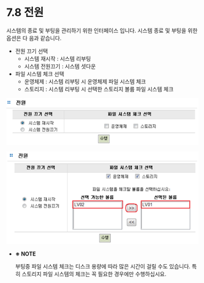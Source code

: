 # 7.8 전원

시스템의 종료 및 부팅을 관리하기 위한 인터페이스 입니다. 시스템 종료 및 부팅을 위한 옵션은 다 음과 같습니다.

* 전원 끄기 선택
  * 시스템 재시작 : 시스템 리부팅
  * 시스템 전원끄기 : 시스템 셧다운
* 파일 시스템 체크 선택
  * 운영체제 : 시스템 리부팅 시 운영체제 파일 시스템 체크
  * 스토리지 : 시스템 리부팅 시 선택한 스토리지 볼륨 파일 시스템 체크

![\[&#xADF8;&#xB9BC; 7.8.1 &#xC2DC;&#xC2A4;&#xD15C; &#xC804;&#xC6D0; \]](../.gitbook/assets/power1.png)

![\[&#xADF8;&#xB9BC; 7.8.2 &#xD30C;&#xC77C;&#xC2DC;&#xC2A4;&#xD15C; &#xCCB4;&#xD06C; &#xC120;&#xD0DD; \]](../.gitbook/assets/power2.png)

* **※ NOTE**

  부팅중 파일 시스템 체크는 디스크 용량에 따라 많은 시간이 걸릴 수도 있습니다. 특히 스토리지 파일 시스템의 체크는 꼭 필요한 경우에만 수행하십시요.

